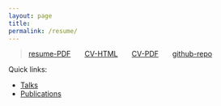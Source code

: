 ```yaml
---
layout: page
title: 
permalink: /resume/
---
```


<!-- Below is a full curriculum vitae. You can also download a PDF version or a resume following the links below.  -->

>[resume-PDF](mustafa_mustafa_resume.pdf)&nbsp;&nbsp;&nbsp;&nbsp;&nbsp;&nbsp;&nbsp;[CV-HTML](cv.html)&nbsp;&nbsp;&nbsp;&nbsp;&nbsp;&nbsp;&nbsp;[CV-PDF](mustafa_mustafa_cv.pdf)&nbsp;&nbsp;&nbsp;&nbsp;&nbsp;&nbsp;&nbsp;[github-repo](https://github.com/MustafaMustafa/curriculum_vitae)  

Quick links:

* [Talks](cv.html#talks)  
* [Publications](cv.html#publications)  

